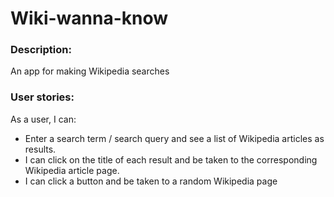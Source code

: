 # Wiki-wanna-know

### Description:
An app for making Wikipedia searches

### User stories:
As a user, I can:
- Enter a search term / search query and see a list of Wikipedia articles as results.
- I can click on the title of each result and be taken to the corresponding Wikipedia article page.
- I can click a button and be taken to a random Wikipedia page